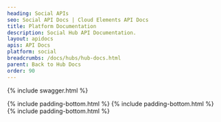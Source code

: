 ```yaml
---
heading: Social APIs
seo: Social API Docs | Cloud Elements API Docs
title: Platform Documentation
description: Social Hub API Documentation.
layout: apidocs
apis: API Docs
platform: social
breadcrumbs: /docs/hubs/hub-docs.html
parent: Back to Hub Docs
order: 90
---
```


{% include swagger.html %}

{% include padding-bottom.html %}
{% include padding-bottom.html %}
{% include padding-bottom.html %}
